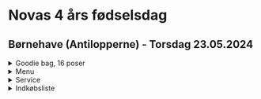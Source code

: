 # Novas 4 års fødselsdag

## Børnehave (Antilopperne) - Torsdag 23.05.2024  
<details>
  <summary>Goodie bag, 16 poser</summary>
  
  - 1 pk rosin
  - 1 slikkepind
  - 1 kiks (mini cream kiks fra Bilka)
  - Nogle popcorn
  - Nogle chips
  - 1 pk Maoam
  - Pop-it ring
</details>  

<details>
  <summary>Menu</summary>
  
  - hjemmebagte fødseldagsboller, spises med smør og pålægschocolade (opskrift)
  - nuggets, pomme frites med kethup og mayo
  - caprisonne juice
  - cupcakes
</details>  

<details>
  <summary>Service</summary>
  
  - 16 plastic krus
  - 16 paptallerkner
</details>  


<details>
  <summary>Indkøbsliste</summary>
  
  -  sølvbakker
  -  borddug
  -  plastickrus stor
  -  plasticskeer stor
  -  nuggets
  -  pommes frites
  -  2 L olie
  -  ketchup
  -  mayo
  -  kakao
  -  gasflaske
  -  hvedemel
  -  æg
  -  mælk
  -  jordbær frosne
  -  smarties
  -  capri-sun
  -  popcorn
  -  chips
  -  sodavand
  -  øl
  -  pålægschocolade
  -  rosiner
</details>  

